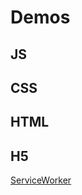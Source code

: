 # Demos


## JS



## CSS



## HTML



## H5
[ServiceWorker](https://thunf.github.io/Demos/h5_ServiceWorker/)



